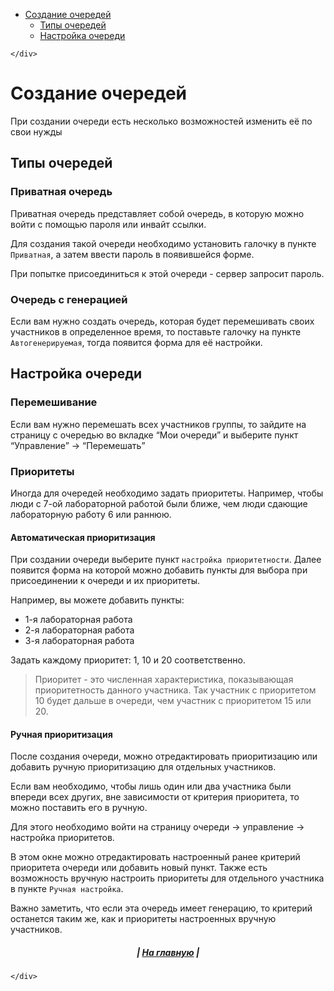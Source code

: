<!DOCTYPE html>
<html>

<head>
  <meta charset="utf-8">
  <meta name="viewport" content="width=device-width, initial-scale=1.0">
  <title>queue-creation</title>
  <link rel="stylesheet" href="https://stackedit.io/style.css" />
</head>

<body class="stackedit">
  <div class="stackedit__left">
    <div class="stackedit__toc">
      
<ul>
<li><a href="#создание-очередей">Создание очередей</a>
<ul>
<li><a href="#типы-очередей">Типы очередей</a></li>
<li><a href="#настройка-очереди">Настройка очереди</a></li>
</ul>
</li>
</ul>

    </div>
  </div>
  <div class="stackedit__right">
    <div class="stackedit__html">
      <h1 id="создание-очередей">Создание очередей</h1>
<p>При создании очереди есть несколько возможностей изменить её по свои нужды</p>
<h2 id="типы-очередей">Типы очередей</h2>
<h3 id="приватная-очередь">Приватная очередь</h3>
<p>Приватная очередь представляет собой очередь, в которую можно войти с помощью пароля или инвайт ссылки.</p>
<p>Для создания такой очереди необходимо установить галочку в пункте <code>Приватная</code>, а затем ввести пароль в появившейся форме.</p>
<p>При попытке присоединиться к этой очереди - сервер запросит пароль.</p>
<h3 id="очередь-с-генерацией">Очередь с генерацией</h3>
<p>Если вам нужно создать очередь, которая будет перемешивать своих участников в определенное время, то поставьте галочку на пункте <code>Автогенерируемая</code>, тогда появится форма для её настройки.</p>
<h2 id="настройка-очереди">Настройка очереди</h2>
<h3 id="перемешивание">Перемешивание</h3>
<p>Если вам нужно перемешать всех участников группы, то зайдите на страницу с очередью во вкладке “Мои очереди” и выберите пункт “Управление” -&gt; “Перемешать”</p>
<h3 id="приоритеты">Приоритеты</h3>
<p>Иногда для очередей необходимо задать приоритеты. Например, чтобы люди с 7-ой лабораторной работой были ближе, чем люди сдающие лабораторную работу 6 или раннюю.</p>
<h4 id="автоматическая-приоритизация">Автоматическая приоритизация</h4>
<p>При создании очереди выберите пункт <code>настройка приоритетности</code>. Далее появится форма на которой можно добавить пункты для выбора при присоединении к очереди и их приоритеты.</p>
<p>Например, вы можете добавить пункты:</p>
<ul>
<li>1-я лабораторная работа</li>
<li>2-я лабораторная работа</li>
<li>3-я лабораторная работа</li>
</ul>
<p>Задать каждому приоритет: 1, 10 и 20 соответственно.</p>
<blockquote>
<p>Приоритет - это численная характеристика, показывающая приоритетность данного участника. Так участник с приоритетом 10 будет дальше в очереди, чем участник с приоритетом 15 или 20.</p>
</blockquote>
<h4 id="ручная-приоритизация">Ручная приоритизация</h4>
<p>После создания очереди, можно отредактировать приоритизацию или добавить ручную приоритизацию для отдельных участников.</p>
<p>Если вам необходимо, чтобы лишь один или два участника были впереди всех других, вне зависимости от критерия приоритета, то можно поставить его в ручную.</p>
<p>Для этого необходимо войти на страницу очереди -&gt; управление -&gt; настройка приоритетов.</p>
<p>В этом окне можно отредактировать настроенный ранее критерий приоритета очереди или добавить новый пункт. Также есть возможность вручную настроить приоритеты для отдельного участника в пункте <code>Ручная настройка</code>.</p>
<p>Важно заметить, что если эта очередь имеет генерацию, то критерий останется таким же, как и приоритеты настроенных вручную участников.</p>
<h5 align="center"> | <a href="helios-doc/wiki">На главную</a> |</h5>

    </div>
  </div>
</body>

</html>
